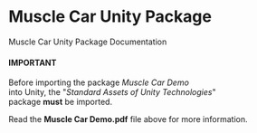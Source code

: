 # Muscle Car Unity Package
Muscle Car Unity Package Documentation

<h4><b>IMPORTANT</b></h4>

Before importing the package <i>Muscle Car Demo</i></br> 
into Unity, the "<i>Standard Assets of Unity Technologies</i>"</br>
package <b>must</b> be imported.

Read the <b>Muscle Car Demo.pdf</b> file above for more information.
